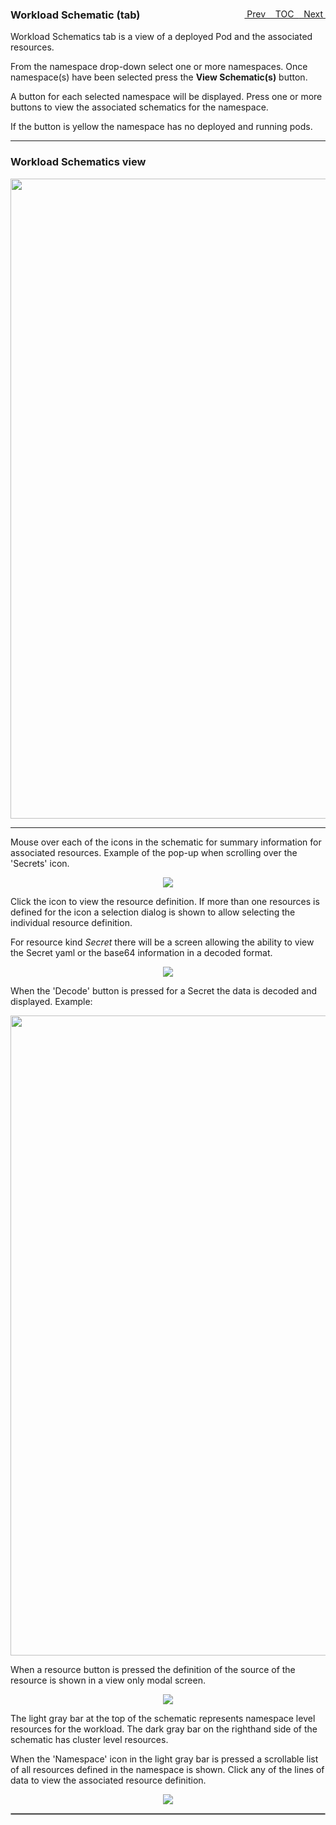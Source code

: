 <topicKey schematics/>
<topicBack id="topicNext" link="storage"/>
<topicNext id="topicBack" link="cluster"/>

<a style="float: right;" href="javascript:docNextTopic()">&nbsp;&nbsp;Next&nbsp;<i class="fa fa-lg fa-arrow-right"></i></a>
<a style="float: right;" href="javascript:docNextTopic('toc')">&nbsp;&nbsp;TOC&nbsp;&nbsp;</a>
<a style="float: right;" href="javascript:docPrevTopic()"><i class="fa fa-lg fa-arrow-left"></i>&nbsp;Prev&nbsp;&nbsp;</a>

### Workload Schematic (tab)

Workload Schematics tab is a view of a deployed Pod and the associated resources.

From the namespace drop-down select one or more namespaces.  Once namespace(s) have been selected press the __View Schematic(s)__ button. 

A button for each selected namespace will be displayed.  Press one or more buttons to view the associated schematics for the namespace.  

If the button is yellow the namespace has no deployed and running pods.

---

### Workload Schematics view

<p align="center">
  <img style="float: center;" src="docs/docimages/tab_workloadschematics.png" width="1024">
</p>

---

Mouse over each of the icons in the schematic for summary information for associated resources.  Example of the pop-up when scrolling over the 'Secrets' icon.

<p align="center">
  <img style="float: center;" src="docs/docimages/tab_workloadschematics_rollover.png">
</p>

Click the icon to view the resource definition.  If more than one resources is defined for the icon a selection dialog is shown to allow selecting the individual resource definition.

For resource kind _Secret_ there will be a screen allowing the ability to view the Secret yaml or the base64 information in a decoded format.

<p align="center">
  <img style="float: center;" src="docs/docimages/tab_workloadschematics_resources.png">
</p>

When the 'Decode' button is pressed for a Secret the data is decoded and displayed.  Example:

<p align="center">
  <img style="float: center;" src="docs/docimages/tab_workloadschematics_decode.png" width="1024">
</p>

When a resource button is pressed the definition of the source of the resource is shown in a view only modal screen.

<p align="center">
  <img style="float: center;" src="docs/docimages/tab_workloadschematics_source.png">
</p>

The light gray bar at the top of the schematic represents namespace level resources for the workload.  The dark gray bar on the righthand side of the schematic has cluster level resources.

When the 'Namespace' icon in the light gray bar is pressed a scrollable list of all resources defined in the namespace is shown.  Click any of the lines of data to view the associated resource definition.

<p align="center">
  <img style="float: center;" src="docs/docimages/tab_workloadschematics_namespace.png">
</p>

<hr style="border:1px solid #aaaaaa">


